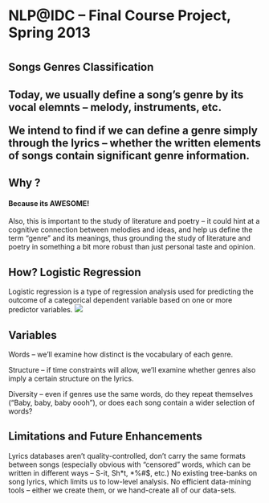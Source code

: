 <h1>NLP@IDC – Final Course Project, Spring 2013<h1>

<h2>Songs Genres Classification<h2>
<p>Today, we usually define a song’s genre by its vocal elemnts – melody, instruments, etc.</p>
<p>We intend to find if we can define a genre simply through the lyrics – whether the written elements of songs contain significant genre information. </p>

<h2>Why ?</h2>
<h4>Because its AWESOME!</h4>
<p>
	Also, this is important to the study of literature and poetry – it could hint at a cognitive connection between melodies and ideas, and help us define the term “genre” and its meanings, thus grounding the study of literature and poetry in something a bit more robust than just personal taste and opinion. 
</p>

<h2>How? Logistic Regression</h2>
<p>Logistic regression is a type of regression analysis used for predicting the outcome of a categorical dependent variable based on one or more predictor variables. 
	<img src="http://upload.wikimedia.org/wikipedia/commons/thumb/3/3a/Linear_regression.svg/438px-Linear_regression.svg.png">
</p>

<h2>Variables</h2>
<p>Words – we’ll examine how distinct is the vocabulary of each genre.</p>
<p>Structure – if time constraints will allow, we’ll examine whether genres also imply a certain structure on the lyrics.</p>
<p>Diversity – even if genres use the same words, do they repeat themselves (“Baby, baby, baby oooh”), or does each song contain a wider selection of words?</p>

<h2>Limitations and Future Enhancements</h2>
<p>Lyrics databases aren’t quality-controlled, don’t carry the same formats between songs (especially obvious with “censored” words, which can be written in different ways – S-it, Sh*t, *%#$, etc.)
No existing tree-banks on song lyrics, which limits us to low-level analysis.
No efficient data-mining tools – either we create them, or we hand-create all of our data-sets.
</p>
